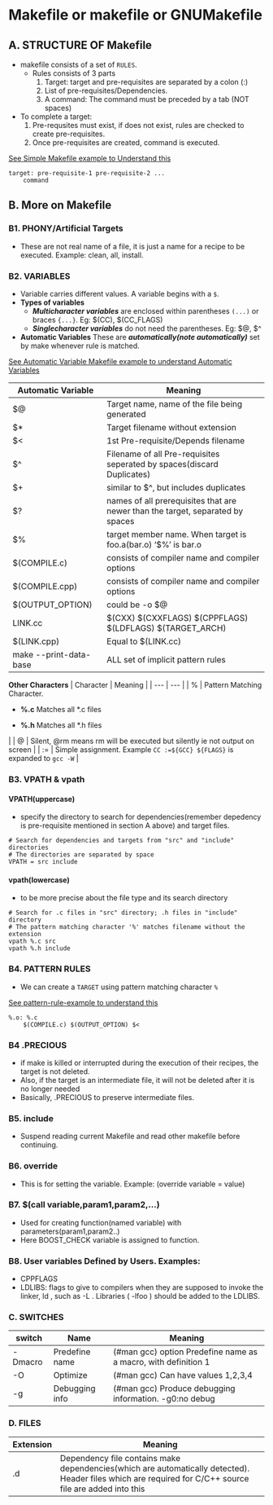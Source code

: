 # Makefile or makefile or GNUMakefile

## A. STRUCTURE OF Makefile
- makefile consists of a set of `RULES`.
	- Rules consists of 3 parts 
		1. Target: target and pre-requisites are separated by a colon (:)
		2. List of pre-requisites/Dependencies.
		3. A command: The command must be preceded by a tab (NOT spaces)
- To complete a target:
	1. Pre-requsites must exist, if does not exist, rules are checked to create pre-requisites.
	2. Once pre-requisites are created, command is executed.

[See Simple Makefile example to Understand this](https://github.com/amitkumar50/Code-examples/blob/master/programming_lang/C/Makefile/Examples/hello-world/simple-Makefile.md)
```
target: pre-requisite-1 pre-requisite-2 ...
	command
```

## B. More on Makefile
### B1. PHONY/Artificial Targets
- These are not real name of a file, it is just a name for a recipe to be executed. Example: clean, all, install.

### B2. VARIABLES
- Variable carries different values. A variable begins with a `$`.
- **Types of variables**
	- ***Multicharacter variables*** are enclosed within parentheses `(...)` or braces `{...}`. Eg: $(CC), $(CC_FLAGS)
	- ***Singlecharacter variables*** do not need the parentheses. Eg: $@, $^
- **Automatic Variables** These are ***automatically(note automatically)*** set by make whenever rule is matched.

[See Automatic Variable Makefile example to understand Automatic Variables](https://github.com/amitkumar50/Code-examples/blob/master/programming_lang/C/Makefile/Examples/hello-world/automatic-variables-makefile.md)

| Automatic Variable | Meaning |
| --- | --- |
| $@ | Target name, name of the file being generated |
| $* | Target filename without extension |
| $< | 1st Pre-requisite/Depends filename |
| $^ | Filename of all Pre-requisites seperated by spaces(discard Duplicates) |
| $+ | similar to $^, but includes duplicates |
| $? | names of all prerequisites that are newer than the target, separated by spaces |
| $% | target member name. When target is foo.a(bar.o) ‘$%’ is bar.o |
| $(COMPILE.c) | consists of compiler name and compiler options |
| $(COMPILE.cpp) | consists of compiler name and compiler options |
| $(OUTPUT_OPTION) | could be -o $@ |
| LINK.cc | $(CXX) $(CXXFLAGS) $(CPPFLAGS) $(LDFLAGS) $(TARGET_ARCH) |
| $(LINK.cpp) | Equal to $(LINK.cc) |
| make --print-data-base | ALL set of implicit pattern rules | 

**Other Characters**
| Character | Meaning |
| --- | --- |
| % | Pattern Matching Character. <ul><li>**%.c** Matches all *.c files</ul></li> <ul><li>**%.h** Matches all *.h files</ul></li> |
| @ | Silent, @rm means rm will be executed but silently ie not output on screen |
| := | Simple assignment. Example `CC :=${GCC} ${FLAGS}` is expanded to `gcc -W` |

### B3. VPATH & vpath
#### VPATH(uppercase)
- specify the directory to search for dependencies(remember depedency is pre-requisite mentioned in section A above) and target files.
```
# Search for dependencies and targets from "src" and "include" directories
# The directories are separated by space
VPATH = src include
```

#### vpath(lowercase)
- to be more precise about the file type and its search directory
```
# Search for .c files in "src" directory; .h files in "include" directory
# The pattern matching character '%' matches filename without the extension
vpath %.c src
vpath %.h include
```

### B4. PATTERN RULES
- We can create a `TARGET` using pattern matching character `%`

[See pattern-rule-example to understand this](https://github.com/amitkumar50/Code-examples/blob/master/programming_lang/C/Makefile/Examples/hello-world/automatic-variables-makefile.md)
```
%.o: %.c
	$(COMPILE.c) $(OUTPUT_OPTION) $<
```

### B4 .PRECIOUS
  - if make is killed or interrupted during the execution of their recipes, the target is not deleted. 
  - Also, if the target is an intermediate file, it will not be deleted after it is no longer needed
  - Basically, .PRECIOUS to preserve intermediate files.
	
### B5. include 
- Suspend reading current Makefile and read other makefile before continuing.
	
### B6. override
- This is for setting the variable. Example: (override variable = value)
	
### B7. $(call variable,param1,param2,…)
- Used for creating function(named variable) with parameters(param1,param2..)
- Here BOOST_CHECK variable is assigned to function.
	 
### B8. **User variables** Defined by Users. Examples:
- CPPFLAGS
- LDLIBS: flags to give to compilers when they are supposed to invoke the linker, ld , such as -L . Libraries ( -lfoo ) should be added to the LDLIBS.
   

### C. SWITCHES
| switch | Name | Meaning |
| --- | --- | --- |
| -Dmacro | Predefine name| (#man gcc) option Predefine name as a macro, with definition 1 |
| -O | Optimize | (#man gcc) Can have values 1,2,3,4 |
| -g | Debugging info | (#man gcc) Produce debugging information. -g0:no debug |

### D. FILES

| Extension | Meaning |
| --- | --- |
| .d | Dependency file contains make dependencies(which are automatically detected). Header files which are required for C/C++ source file are added into this |
